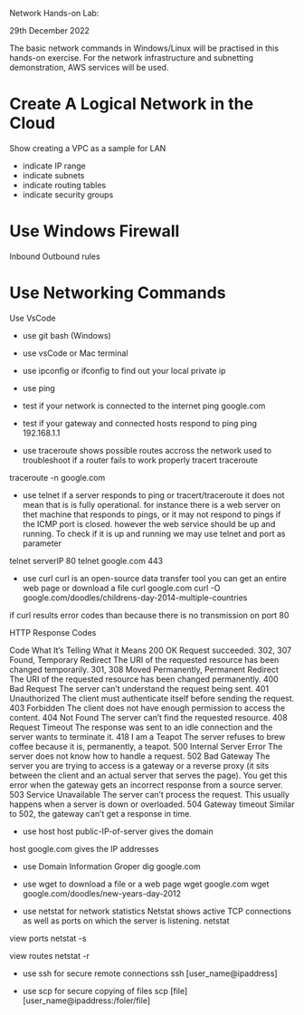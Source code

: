 Network 
Hands-on Lab:

29th December 2022

The basic network commands in Windows/Linux will be practised in this hands-on exercise.
For the network infrastructure and subnetting demonstration, AWS services will be used.


# Create A Logical Network in the Cloud

Show creating a VPC as a sample for LAN
- indicate IP range
- indicate subnets
- indicate routing tables
- indicate security groups

# Use Windows Firewall

Inbound
Outbound rules


# Use Networking Commands

Use VsCode 
- use git bash (Windows)
- use vsCode or Mac terminal

- use ipconfig or ifconfig to find out your local private ip


- use ping
- test if your network is connected to the internet
ping google.com 
- test if your gateway and connected hosts respond to ping
ping 192.168.1.1

- use traceroute
shows possible routes accross the network
used to troubleshoot if a router fails to work properly
tracert
traceroute

traceroute -n google.com


- use telnet
if a server responds to ping or tracert/traceroute it does not mean that is is fully operational.
for instance there is a web server on thet machine that responds to pings, or it may not respond to pings if the ICMP port is closed. however the web service should be up and running. To check if it is up and running we may use telnet and port as parameter

telnet serverIP 80
telnet google.com 443


- use curl
curl is an open-source data transfer tool
you can get an entire web page or download a file
curl google.com
curl -O google.com/doodles/childrens-day-2014-multiple-countries

if curl results error codes than 
because there is no transmission on port 80


HTTP Response Codes

Code	What It’s Telling	What it Means
200	OK	Request succeeded.
302, 307	Found, Temporary Redirect	The URI of the requested resource has been changed temporarily.
301, 308	Moved Permanently, Permanent Redirect	The URI of the requested resource has been changed permanently.
400	Bad Request	The server can’t understand the request being sent.
401	Unauthorized	The client must authenticate itself before sending the request.
403	Forbidden	The client does not have enough permission to access the content.
404	Not Found	The server can’t find the requested resource.
408	Request Timeout	The response was sent to an idle connection and the server wants to terminate it.
418	I am a Teapot	The server refuses to brew coffee because it is, permanently, a teapot.
500	Internal Server Error	The server does not know how to handle a request.
502	Bad Gateway	The server you are trying to access is a gateway or a reverse proxy (it sits between the client and an actual server that serves the page). You get this error when the gateway gets an incorrect response from a source server.
503	Service Unavailable	The server can’t process the request. This usually happens when a server is down or overloaded.
504	Gateway timeout	Similar to 502, the gateway can’t get a response in time.


- use host
host public-IP-of-server
gives the domain

host google.com
gives the IP addresses

- use Domain Information Groper
dig google.com


- use wget to download a file or a web page
wget google.com
wget google.com/doodles/new-years-day-2012


- use netstat for network statistics
Netstat shows active TCP connections as well as ports on which the server is listening.
netstat


view ports
netstat -s

view routes
netstat -r

- use ssh for secure remote connections
ssh [user_name@ipaddress]

- use scp for secure copying of files
scp [file] [user_name@ipaddress:/foler/file]

